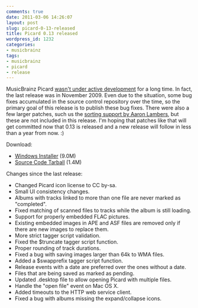 ```yaml
---
comments: true
date: 2011-03-06 14:26:07
layout: post
slug: picard-0-13-released
title: Picard 0.13 released
wordpress_id: 1232
categories:
- musicbrainz
tags:
- musicbrainz
- picard
- release
---
```


MusicBrainz Picard [wasn't under active development](http://forums.musicbrainz.org/viewtopic.php?id=2540) for a long time. In fact, the last release was in November 2009. Even due to the situation, some bug fixes accumulated in the source control repository over the time, so the primary goal of this release is to publish these bug fixes. There were also a few larger patches, such us the [sorting support by Aaron Lambers](http://article.gmane.org/gmane.comp.audio.musicbrainz.devel/4105), but these are not included in this release. I'm hoping that patches like that will get committed now that 0.13 is released and a new release will follow in less than a year from now. :)

Download:

  * [Windows Installer](http://ftp.musicbrainz.org/pub/musicbrainz/picard/picard-setup-0.13.exe) (9.0M)
  * [Source Code Tarball](http://ftp.musicbrainz.org/pub/musicbrainz/picard/picard-0.13.tar.gz) (1.4M)


Changes since the last release:

  * Changed Picard icon license to CC by-sa.
  * Small UI consistency changes.
  * Albums with tracks linked to more than one file are never marked as "completed".
  * Fixed matching of scanned files to tracks while the album is still loading.
  * Support for properly embedded FLAC pictures.
  * Existing embedded images in APE and ASF files are removed only if there are new images to replace them.
  * More strict tagger script validation.
  * Fixed the $truncate tagger script function.
  * Proper rounding of track durations.
  * Fixed a bug with saving images larger than 64k to WMA files.
  * Added a $swapprefix tagger script function.
  * Release events with a date are preferred over the ones without a date.
  * Files that are being saved as marked as pending.
  * Updated .desktop file to allow opening Picard with multiple files.
  * Handle the "open file" event on Mac OS X.
  * Added timeouts to the HTTP web service client.
  * Fixed a bug with albums missing the expand/collapse icons.

